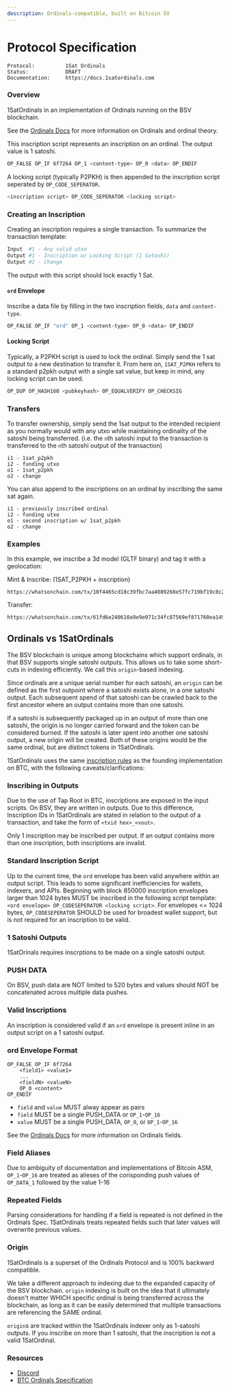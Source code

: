 ```yaml
---
description: Ordinals-compatible, built on Bitcoin SV
---
```


# Protocol Specification

```
Protocol:          1Sat Ordinals
Status:            DRAFT
Documentation:     https://docs.1satordinals.com
```

### Overview
1SatOrdinals in an implementation of Ordinals running on the BSV blockchain.

See the [Ordinals Docs](https://docs.ordinals.com/) for more information on Ordinals and ordinal theory.

This inscription script represents an inscription on an ordinal. The output value is 1 satoshi.

```bash
OP_FALSE OP_IF 6f7264 OP_1 <content-type> OP_0 <data> OP_ENDIF
```

A locking script (typically P2PKH) is then appended to the inscription script seperated by `OP_CODE_SEPERATOR`.

```bash
<inscription script> OP_CODE_SEPERATOR <locking script>
```

### Creating an Inscription
Creating an inscription requires a single transaction. To summarize the transaction template:

```bash
Input  #1 - Any valid utxo
Output #1 - Inscription w/ Locking Script (1 Satoshi)
Output #2 - Change
```

The output with this script should lock exactly 1 Sat.

#### `ord` Envelope
Inscribe a data file by filling in the two inscription fields, `data` and `content-type`. 

```bash
OP_FALSE OP_IF "ord" OP_1 <content-type> OP_0 <data> OP_ENDIF 
```

#### Locking Script
Typically, a P2PKH script is used to lock the ordinal. Simply send the 1 sat output to a new destination to transfer it. From here on, `1SAT_P2PKH` refers to a standard p2pkh output with a single sat value, but keep in mind, any locking script can be used.

```bash
OP_DUP OP_HASH160 <pubkeyhash> OP_EQUALVERIFY OP_CHECKSIG
```

### Transfers
To transfer ownership, simply send the 1sat output to the intended recipient as you normally would with any utxo while maintaining ordinality of the satoshi being transferred. (i.e. the `n`th satoshi input to the transaction is transferred to the `n`th satoshi output of the transaction)

```
i1 - 1sat_p2pkh
i2 - funding utxo
o1 - 1sat_p2pkh
o2 - change
```

You can also append to the inscriptions on an ordinal by inscribing the same sat again.

```
i1 - previously inscribed ordinal
i2 - funding utxo
o1 - second inscription w/ 1sat_p2pkh
o2 - change
```

### Examples
In this example, we inscribe a 3d model (GLTF binary) and tag it with a geolocation:

Mint & Inscribe: (1SAT\_P2PKH + inscription)

```
https://whatsonchain.com/tx/10f4465cd18c39fbc7aa4089268e57fc719bf19c8c24f2e09156f4a89a2809d6
```

Transfer:

```
https://whatsonchain.com/tx/61fd6e240610a9e9e071c34fc87569ef871760ea1492fe1225d668de4d76407e
```


## Ordinals vs 1SatOrdinals
The BSV blockchain is unique among blockchains which support ordinals, in that BSV supports single satoshi outputs. This allows us to take some short-cuts in indexing efficiently. We call this `origin`-based indexing.

Since ordinals are a unique serial number for each satoshi, an `origin` can be defined as the first outpoint where a satoshi exists alone, in a one satoshi output. Each subsequent spend of that satoshi can be crawled back to the first ancestor where an output contains more than one satoshi.

If a satoshi is subsequently packaged up in an output of more than one satoshi, the origin is no longer carried forward and the token can be considered burned. If the satoshi is later spent into another one satoshi output, a new origin will be created. Both of these origins would be the same ordinal, but are distinct tokens in 1SatOrdinals.

1SatOrdinals uses the same [inscription rules](https://docs.ordinals.com/inscriptions.html) as the founding implementation on BTC, with the following caveats/clarifications:

### Inscribing in Outputs
Due to the use of Tap Root in BTC, inscriptions are exposed in the input scripts. On BSV, they are written in outputs. 
Due to this difference, Inscription IDs in 1SatOrdinals are stated in relation to the output of a transaction, and take the form of `<txid hex>_<vout>`.

Only 1 inscription may be inscribed per output. If an output contains more than one inscription, both inscriptions are invalid.

### Standard Inscription Script
Up to the current time, the `ord` envelope has been valid anywhere within an output script. This leads to some significant inefficiencies for wallets, indexers, and APIs. Beginning with block 850000 inscription envelopes larger than 1024 bytes MUST be inscribed in the following script template: `<ord envelope> OP_CODESEPERATOR <locking script>`. For envelopes <= 1024 bytes, `OP_CODESEPERATOR` SHOULD be used for broadest wallet support, but is not required for an inscription to be valid.

### 1 Satoshi Outputs
1SatOrinals requires inscrptions to be made on a single satoshi output.

### PUSH DATA
On BSV, push data are NOT limited to 520 bytes and values should NOT be concatenated across multiple data pushes.

### Valid Inscriptions
An inscription is considered valid if an `ord` envelope is present inline in an output script on a 1 satoshi output.

### ord Envelope Format
```
OP_FALSE OP_IF 6f7264
    <field1> <value1>
    ...
    <fieldN> <valueN>
    OP_0 <content> 
OP_ENDIF
```
- `field` and `value` MUST alway appear as pairs
- `field` MUST be a single PUSH_DATA or `OP_1`-`OP_16`
- `value` MUST be a single PUSH_DATA, `OP_0`, or `OP_1`-`OP_16`

See the [Ordinals Docs](https://docs.ordinals.com/inscriptions.html) for more information on Ordinals fields.

### Field Aliases
Due to ambiguity of documentation and implementations of Bitcoin ASM, `OP_1`-`OP_16` are treated as alieses of the corisponding push values of `OP_DATA_1` followed by the value 1-16

### Repeated Fields
Parsing considerations for handling if a field is repeated is not defined in the Ordinals Spec. 1SatOrdinals treats repeated fields such that later values will overwrite previous values. 

### Origin
1SatOrdinals is a superset of the Ordinals Protocol and is 100% backward compatible.

We take a different approach to indexing due to the expanded capacity of the BSV blockchain. `origin` indexing is built on the idea that it ultimately doesn't matter WHICH specific ordinal is being transferred across the blockchain, as long as it can be easily determined that multiple transactions are referencing the SAME ordinal. 

`origin`s are tracked within the 1SatOrdinals indexer only as 1-satoshi outputs. If you inscribe on more than 1 satoshi, that the inscription is not a valid 1SatOrdinal.


### Resources

* [Discord](https://discord.gg/XUfss6StD8)
* [BTC Ordinals Specification](https://docs.ordinals.com/)
